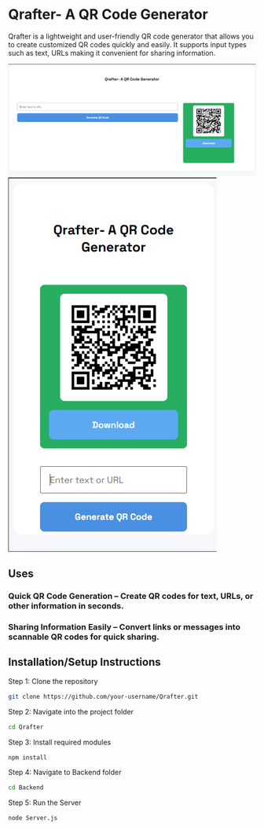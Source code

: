 # Qrafter- A QR Code Generator
Qrafter is a lightweight and user-friendly QR code generator that allows you to create customized QR codes quickly and easily. It supports input types such as text, URLs making it convenient for sharing information.

![Qrafter Demo](./Assets/pc.png)
![Qrafter Demo](./Assets/phone.png)

## Uses
### Quick QR Code Generation – Create QR codes for text, URLs, or other information in seconds.

### Sharing Information Easily – Convert links or messages into scannable QR codes for quick sharing.

## Installation/Setup Instructions

Step 1: Clone the repository
```bash
git clone https://github.com/your-username/Qrafter.git
```
Step 2: Navigate into the project folder

```bash
cd Qrafter
```

Step 3: Install required modules

```bash
npm install
```
Step 4: Navigate to Backend folder

```bash
cd Backend
```
Step 5: Run the Server
```bash
node Server.js
```
